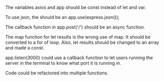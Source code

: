The variables axios and app should be const instead of let and var.

To use json, the should be an app.use(express.json());

The callback function in app.post('/') should be an async function.

The map function for let results is the wrong use of map. It should be converted to a for of loop. Also, let results should be changed to an array and made a const.

app.listen(3000) could use a callback function to let users running the server in the terminal to know what port it is running in.

Code could be refactored into multiple functions. 